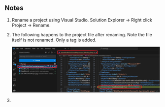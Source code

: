 

## Notes
1. Rename a project using Visual Studio. Solution Explorer -> Right click Project -> Rename.
2. The following happens to the project file after renaming. Note the file itself is not renamed. Only a tag is added.

    ![Rename Project file](images/50_50RenamedProject.jpg)

3. 
